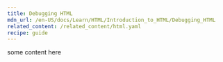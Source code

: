 ```yaml
---
title: Debugging HTML
mdn_url: /en-US/docs/Learn/HTML/Introduction_to_HTML/Debugging_HTML
related_content: /related_content/html.yaml
recipe: guide
---
```

some content here
